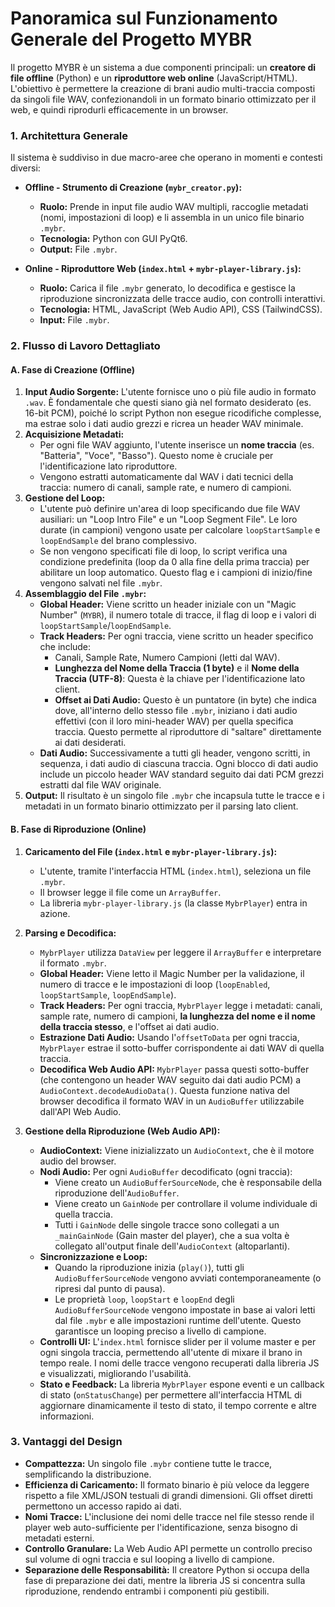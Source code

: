 # Panoramica sul Funzionamento Generale del Progetto MYBR

Il progetto MYBR è un sistema a due componenti principali: un **creatore di file offline** (Python) e un **riproduttore web online** (JavaScript/HTML). L'obiettivo è permettere la creazione di brani audio multi-traccia composti da singoli file WAV, confezionandoli in un formato binario ottimizzato per il web, e quindi riprodurli efficacemente in un browser.

### 1. Architettura Generale

Il sistema è suddiviso in due macro-aree che operano in momenti e contesti diversi:

* **Offline - Strumento di Creazione (`mybr_creator.py`):**
    * **Ruolo:** Prende in input file audio WAV multipli, raccoglie metadati (nomi, impostazioni di loop) e li assembla in un unico file binario `.mybr`.
    * **Tecnologia:** Python con GUI PyQt6.
    * **Output:** File `.mybr`.

* **Online - Riproduttore Web (`index.html` + `mybr-player-library.js`):**
    * **Ruolo:** Carica il file `.mybr` generato, lo decodifica e gestisce la riproduzione sincronizzata delle tracce audio, con controlli interattivi.
    * **Tecnologia:** HTML, JavaScript (Web Audio API), CSS (TailwindCSS).
    * **Input:** File `.mybr`.

### 2. Flusso di Lavoro Dettagliato

#### A. Fase di Creazione (Offline)

1.  **Input Audio Sorgente:** L'utente fornisce uno o più file audio in formato `.wav`. È fondamentale che questi siano già nel formato desiderato (es. 16-bit PCM), poiché lo script Python non esegue ricodifiche complesse, ma estrae solo i dati audio grezzi e ricrea un header WAV minimale.
2.  **Acquisizione Metadati:**
    * Per ogni file WAV aggiunto, l'utente inserisce un **nome traccia** (es. "Batteria", "Voce", "Basso"). Questo nome è cruciale per l'identificazione lato riproduttore.
    * Vengono estratti automaticamente dal WAV i dati tecnici della traccia: numero di canali, sample rate, e numero di campioni.
3.  **Gestione del Loop:**
    * L'utente può definire un'area di loop specificando due file WAV ausiliari: un "Loop Intro File" e un "Loop Segment File". Le loro durate (in campioni) vengono usate per calcolare `loopStartSample` e `loopEndSample` del brano complessivo.
    * Se non vengono specificati file di loop, lo script verifica una condizione predefinita (loop da 0 alla fine della prima traccia) per abilitare un loop automatico. Questo flag e i campioni di inizio/fine vengono salvati nel file `.mybr`.
4.  **Assemblaggio del File `.mybr`:**
    * **Global Header:** Viene scritto un header iniziale con un "Magic Number" (`MYBR`), il numero totale di tracce, il flag di loop e i valori di `loopStartSample`/`loopEndSample`.
    * **Track Headers:** Per ogni traccia, viene scritto un header specifico che include:
        * Canali, Sample Rate, Numero Campioni (letti dal WAV).
        * **Lunghezza del Nome della Traccia (1 byte)** e il **Nome della Traccia (UTF-8)**: Questa è la chiave per l'identificazione lato client.
        * **Offset ai Dati Audio:** Questo è un puntatore (in byte) che indica dove, all'interno dello stesso file `.mybr`, iniziano i dati audio effettivi (con il loro mini-header WAV) per quella specifica traccia. Questo permette al riproduttore di "saltare" direttamente ai dati desiderati.
    * **Dati Audio:** Successivamente a tutti gli header, vengono scritti, in sequenza, i dati audio di ciascuna traccia. Ogni blocco di dati audio include un piccolo header WAV standard seguito dai dati PCM grezzi estratti dal file WAV originale.
5.  **Output:** Il risultato è un singolo file `.mybr` che incapsula tutte le tracce e i metadati in un formato binario ottimizzato per il parsing lato client.

#### B. Fase di Riproduzione (Online)

1.  **Caricamento del File (`index.html` e `mybr-player-library.js`):**
    * L'utente, tramite l'interfaccia HTML (`index.html`), seleziona un file `.mybr`.
    * Il browser legge il file come un `ArrayBuffer`.
    * La libreria `mybr-player-library.js` (la classe `MybrPlayer`) entra in azione.

2.  **Parsing e Decodifica:**
    * `MybrPlayer` utilizza `DataView` per leggere il `ArrayBuffer` e interpretare il formato `.mybr`.
    * **Global Header:** Viene letto il Magic Number per la validazione, il numero di tracce e le impostazioni di loop (`loopEnabled`, `loopStartSample`, `loopEndSample`).
    * **Track Headers:** Per ogni traccia, `MybrPlayer` legge i metadati: canali, sample rate, numero di campioni, **la lunghezza del nome e il nome della traccia stesso**, e l'offset ai dati audio.
    * **Estrazione Dati Audio:** Usando l'`offsetToData` per ogni traccia, `MybrPlayer` estrae il sotto-buffer corrispondente ai dati WAV di quella traccia.
    * **Decodifica Web Audio API:** `MybrPlayer` passa questi sotto-buffer (che contengono un header WAV seguito dai dati audio PCM) a `AudioContext.decodeAudioData()`. Questa funzione nativa del browser decodifica il formato WAV in un `AudioBuffer` utilizzabile dall'API Web Audio.

3.  **Gestione della Riproduzione (Web Audio API):**
    * **AudioContext:** Viene inizializzato un `AudioContext`, che è il motore audio del browser.
    * **Nodi Audio:** Per ogni `AudioBuffer` decodificato (ogni traccia):
        * Viene creato un `AudioBufferSourceNode`, che è responsabile della riproduzione dell'`AudioBuffer`.
        * Viene creato un `GainNode` per controllare il volume individuale di quella traccia.
        * Tutti i `GainNode` delle singole tracce sono collegati a un `_mainGainNode` (Gain master del player), che a sua volta è collegato all'output finale dell'`AudioContext` (altoparlanti).
    * **Sincronizzazione e Loop:**
        * Quando la riproduzione inizia (`play()`), tutti gli `AudioBufferSourceNode` vengono avviati contemporaneamente (o ripresi dal punto di pausa).
        * Le proprietà `loop`, `loopStart` e `loopEnd` degli `AudioBufferSourceNode` vengono impostate in base ai valori letti dal file `.mybr` e alle impostazioni runtime dell'utente. Questo garantisce un looping preciso a livello di campione.
    * **Controlli UI:** L'`index.html` fornisce slider per il volume master e per ogni singola traccia, permettendo all'utente di mixare il brano in tempo reale. I nomi delle tracce vengono recuperati dalla libreria JS e visualizzati, migliorando l'usabilità.
    * **Stato e Feedback:** La libreria `MybrPlayer` espone eventi e un callback di stato (`onStatusChange`) per permettere all'interfaccia HTML di aggiornare dinamicamente il testo di stato, il tempo corrente e altre informazioni.

### 3. Vantaggi del Design

* **Compattezza:** Un singolo file `.mybr` contiene tutte le tracce, semplificando la distribuzione.
* **Efficienza di Caricamento:** Il formato binario è più veloce da leggere rispetto a file XML/JSON testuali di grandi dimensioni. Gli offset diretti permettono un accesso rapido ai dati.
* **Nomi Tracce:** L'inclusione dei nomi delle tracce nel file stesso rende il player web auto-sufficiente per l'identificazione, senza bisogno di metadati esterni.
* **Controllo Granulare:** La Web Audio API permette un controllo preciso sul volume di ogni traccia e sul looping a livello di campione.
* **Separazione delle Responsabilità:** Il creatore Python si occupa della fase di preparazione dei dati, mentre la libreria JS si concentra sulla riproduzione, rendendo entrambi i componenti più gestibili.